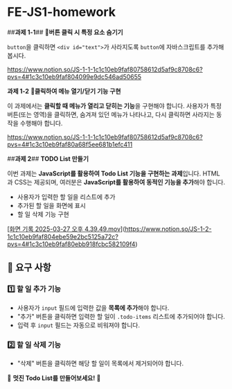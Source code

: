 # FE-JS1-homework

##**과제 1-1**##
**📌버튼 클릭 시 특정 요소 숨기기**

`button`을 클릭하면 `<div id="text">`가 사라지도록 `button`에 자바스크립트를 추가해봅시다.

https://www.notion.so/JS-1-1-1c1c10eb9faf80758612d5af9c8708c6?pvs=4#1c3c10eb9faf804099e9dc546ad50655
    
**과제 1-2**
**📌클릭하여 메뉴 열기/닫기 기능 구현**

이 과제에서는 **클릭할 때 메뉴가 열리고 닫히는 기능**을 구현해야 합니다. 사용자가 특정 버튼(또는 영역)을 클릭하면, 숨겨져 있던 메뉴가 나타나고, 다시 클릭하면 사라지는 동작을 수행해야 합니다.

https://www.notion.so/JS-1-1-1c1c10eb9faf80758612d5af9c8708c6?pvs=4#1c3c10eb9faf80a68f5ee681b1efc411


##**과제 2**##
**TODO List 만들기**

이번 과제는 **JavaScript를 활용하여 Todo List 기능을 구현하는 과제**입니다. HTML과 CSS는 제공되며, 여러분은 **JavaScript를 활용하여 동적인 기능을 추가**해야 합니다.

- 사용자가 입력한 할 일을 리스트에 추가
- 추가된 할 일을 화면에 표시
- 할 일 삭제 기능 구현

[[화면 기록 2025-03-27 오후 4.39.49.mov](attachment:d3f467ed-acd7-4407-be29-df3205f7f101:화면_기록_2025-03-27_오후_4.39.49.mov)](https://www.notion.so/JS-1-2-1c1c10eb9faf804ebe59e2bc5125a72c?pvs=4#1c3c10eb9faf80ebb918fcbc582109f4)

## 📌 **요구 사항**

### 1️⃣ **할 일 추가 기능**

- 사용자가 `input` 필드에 입력한 값을 **목록에 추가**해야 합니다.
- "추가" 버튼을 클릭하면 입력한 할 일이 `.todo-items` 리스트에 추가되어야 합니다.
- 입력 후 `input` 필드는 자동으로 비워져야 합니다.

### 2️⃣ **할 일 삭제 기능**

- "삭제" 버튼을 클릭하면 해당 할 일이 목록에서 제거되어야 합니다.

🚀 **멋진 Todo List를 만들어보세요!** 🚀
